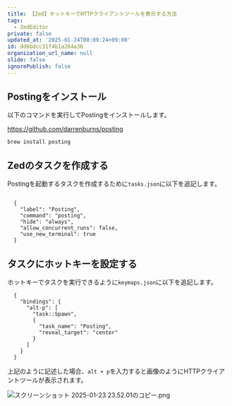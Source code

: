 ```yaml
---
title: 【Zed】ホットキーでHTTPクライアントツールを表示する方法
tags:
  - ZedEditor
private: false
updated_at: '2025-01-24T00:09:24+09:00'
id: dd6bdcc31f4b1a264a36
organization_url_name: null
slide: false
ignorePublish: false
---
```

## Postingをインストール

以下のコマンドを実行してPostingをインストールします。

https://github.com/darrenburns/posting

```terminal
brew install posting
```

## Zedのタスクを作成する

Postingを起動するタスクを作成するために`tasks.json`に以下を追記します。

```jsonc

  {
    "label": "Posting",
    "command": "posting",
    "hide": "always",
    "allow_concurrent_runs": false,
    "use_new_terminal": true
  }

```

## タスクにホットキーを設定する

ホットキーでタスクを実行できるように`keymaps.json`に以下を追記します。

```jsonc
  {
    "bindings": {
      "alt-p": [
        "task::Spawn",
        {
          "task_name": "Posting",
          "reveal_target": "center"
        }
      ]
    }
  }
```

上記のように記述した場合、`alt + p`を入力すると画像のようにHTTPクライアントツールが表示されます。

![スクリーンショット 2025-01-23 23.52.01のコピー.png](https://qiita-image-store.s3.ap-northeast-1.amazonaws.com/0/2342443/64f6b3bf-b3bd-4c8d-7a2a-6801ae8fcff3.png)

